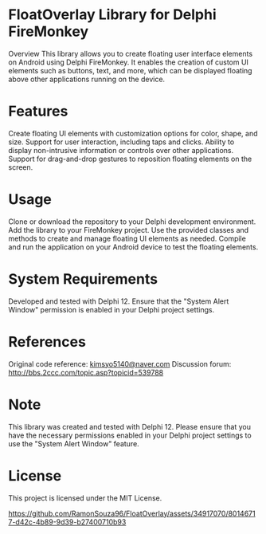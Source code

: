 # FloatOverlay Library for Delphi FireMonkey
Overview
This library allows you to create floating user interface elements on Android using Delphi FireMonkey. It enables the creation of custom UI elements such as buttons, text, and more, which can be displayed floating above other applications running on the device.

# Features
Create floating UI elements with customization options for color, shape, and size.
Support for user interaction, including taps and clicks.
Ability to display non-intrusive information or controls over other applications.
Support for drag-and-drop gestures to reposition floating elements on the screen.

# Usage
Clone or download the repository to your Delphi development environment.
Add the library to your FireMonkey project.
Use the provided classes and methods to create and manage floating UI elements as needed.
Compile and run the application on your Android device to test the floating elements.

# System Requirements
Developed and tested with Delphi 12.
Ensure that the "System Alert Window" permission is enabled in your Delphi project settings.

# References
Original code reference: kimsyo5140@naver.com
Discussion forum: http://bbs.2ccc.com/topic.asp?topicid=539788

# Note
This library was created and tested with Delphi 12. Please ensure that you have the necessary permissions enabled in your Delphi project settings to use the "System Alert Window" feature.

# License
This project is licensed under the MIT License.

https://github.com/RamonSouza96/FloatOverlay/assets/34917070/80146717-d42c-4b89-9d39-b27400710b93

